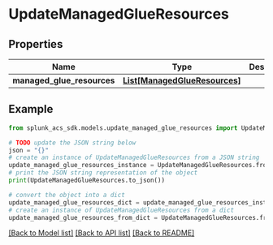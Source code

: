 # UpdateManagedGlueResources


## Properties

Name | Type | Description | Notes
------------ | ------------- | ------------- | -------------
**managed_glue_resources** | [**List[ManagedGlueResources]**](ManagedGlueResources.md) |  | [optional] 

## Example

```python
from splunk_acs_sdk.models.update_managed_glue_resources import UpdateManagedGlueResources

# TODO update the JSON string below
json = "{}"
# create an instance of UpdateManagedGlueResources from a JSON string
update_managed_glue_resources_instance = UpdateManagedGlueResources.from_json(json)
# print the JSON string representation of the object
print(UpdateManagedGlueResources.to_json())

# convert the object into a dict
update_managed_glue_resources_dict = update_managed_glue_resources_instance.to_dict()
# create an instance of UpdateManagedGlueResources from a dict
update_managed_glue_resources_from_dict = UpdateManagedGlueResources.from_dict(update_managed_glue_resources_dict)
```
[[Back to Model list]](../README.md#documentation-for-models) [[Back to API list]](../README.md#documentation-for-api-endpoints) [[Back to README]](../README.md)


